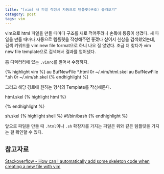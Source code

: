 ```yaml
---
title: "[vim] 새 파일 작성시 자동으로 템플릿(구조) 불러오기"
category: post
tags: vim
---
```

vim으로 html 파일을 만들 때마다 구조를 새로 적어주려니 손목에 통증이 생겼다. 새 파일을 만들 때마다 자동으로 템플릿을 작성해주면 좋겠다 싶어서 한참을 검색했었는데, 검색 키워드를 vim new file format으로 하니 나오 질 않았다. 조금 더 찾다가 vim new file template으로 검색해서 결과를 얻어냈다.


홈 디렉터리에 있는 `.vimrc`를 열어서 수정하자.

{% highlight vim %}
au BufNewFile *.html 0r ~/.vim/html.skel
au BufNewFile *.sh 0r ~/.vim/sh.skel
{% endhighlight %}

그리고 해당 경로에 원하는 형식의 Template를 작성해둔다.


html.skel
{% highlight html %}
 <!DOCTYPE html>
 <html>
     <head>
         <title> </title>
         <meta charset='utf-8' />
     </head>
     <body>
     </body>
 </html>
{% endhighlight %}

sh.skel
{% highlight shell %}
#!/bin/bash
{% endhighlight %}


앞으로 파일을 만들 때 `.html`이나 `.sh` 확장자를 가지는 파일은 위와 같은 템플릿을 가지는 걸 확인할 수 있다.



## 참고자료

[Stackoverflow - How can I automatically add some skeleton code when creating a new file with vim](http://stackoverflow.com/questions/162617/how-can-i-automatically-add-some-skeleton-code-when-creating-a-new-file-with-vim)
